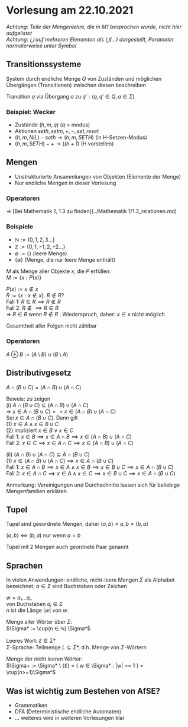 # Vorlesung am 22.10.2021

*Achtung: Teile der Mengenlehre, die in M1 besprochen wurde, nicht hier aufgelistet*  
*Achtung: ⋃ auf mehreren Elementen als ⋃(...) dargestellt, Parameter normalerweise unter Symbol*

## Transitionssysteme
System durch endliche Menge $Q$ von Zuständen und möglichen Übergängen (Transitionen) zwischen diesen beschreiben

Transition $q$ via Übergang $a$ zu $q': (q,q' ∈ Q, a ∈ \Sigma)$

### Beispiel: Wecker
- Zustände $(h,m,q)$ ($q$ = modus)
- Aktionen $seth, setm, +, -, set, reset$
- $(h, m, NIL) -seth\rightarrow (h, m, SETH)$ (in H-Setzen-Modus)
- $(h, m, SETH) -+\rightarrow ((h+1) % 24, m, SETH)$ (H vorstellen)

## Mengen
- Unstrukturierte Ansammlungen von Objekten (Elemente der Menge)
- Nur endliche Mengen in dieser Vorlesung

### Operatoren
=> [Bei Mathematik 1, 1.3 zu finden](../Mathematik 1/1.3_relationen.md)

### Beispiele
- $ℕ := \{0,1,2,3...\}$
- $ℤ := \{0,1,-1,2,-2...\}$
- $\emptyset := \{\}$ (leere Menge)
- $\{\emptyset\}$ (Menge, die nur leere Menge enthält)

$M$ als Menge aller Objekte $x$, die $P$ erfüllen:  
$M := \{ x : P(x) \}$

$P(x) := x ∉ x$  
$R := \{ x: x ∉ x \}$. $R ∉ R$?  
Fall 1: $R ∈ R \implies R ∉ R$  
Fall 2: $R ∉ \implies R ∈ R$  
=> $R ∈ R$ wenn $R ∉ R$ . Wiederspruch, daher: $x ∈ x$ nicht möglich

Gesamtheit aller Folgen nicht zählbar

### Operatoren
$A \oplus B := (A \setminus B) \cup (B \setminus A)$

## Distributivgesetz
$A \cap (B \cup C) = (A \cap B) \cup (A \cap C)$

Beweis: zu zeigen  
(i) $A \cap (B \cup C) ⊆ (A \cap B) \cup (A \cap C)$  
=> $x ∈ A \cap (B \cup C) => x ∈ (A \cap B) \cup (A \cap C)$  
Sei $x ∈ A \cap (B \cup C)$. Dann gilt  
(1) $x ∈ A \land x ∈ B \cup C$  
(2) impliziert $x ∈ B \lor x ∈ C$  
    Fall 1: $x ∈ B \implies x ∈ A \cap B \implies x ∈ (A \cap B) \cup (A \cap C)$  
    Fall 2: $x ∈ C \implies x ∈ A \cap C \implies x ∈ (A \cap B) \cup (A \cap C)$  

(ii) $(A \cap B) \cup (A \cap C) ⊆ A \cap (B \cup C)$  
(1) $x ∈ (A \cap B) \cup (A \cap C) \implies x ∈ A \cap (B \cup C)$  
    Fall 1: $x ∈ A \cap B \implies x ∈ A \land x ∈ B \implies x ∈ B \cup C \implies x ∈ A \cap (B \cup C)$  
    Fall 2: $x ∈ A \cap C \implies x ∈ A \land x ∈ C \implies x ∈ B \cup C \implies x ∈ A \cap (B \cup C)$  


Anmerkung: Vereinigungen und Durchschnitte lassen sich für beliebige Mengenfamilien erklären

## Tupel
Tupel sind geeordnete Mengen, daher $(a, b) \not= {a, b} \not= (b, a)$

$(a, b) \iff (b, a)$ nur wenn $a = b$

Tupel mit 2 Mengen auch geordnete Paar genannt


## Sprachen
In vielen Anwendungen: endliche, nicht-leere Mengen $\Sigma$ als Alphabet bezeichnet; $a ∈ \Sigma$ sind Buchstaben oder Zeichen

$w = a₁...aₙ$  
von Buchstaben $aₗ ∈ \Sigma$  
$n$ ist die Länge $|w|$ von $w$.

Menge aller Wörter über $\Sigma$:  
$\Sigma* := \cup(n ∈ ℕ) \Sigmaⁿ$

Leeres Wort: $ℇ ∈ \Sigma*$  
$\Sigma$-Sprache: Teilmenge $L ⊆ \Sigma*$, d.h. Menge von $\Sigma$-Wörtern

Menge der nicht leeren Wörter:  
$\Sigma+ := \Sigma* \ {ℇ} = { w ∈ \Sigma* : |w| >= 1 } = \cup(n>=1)\Sigmaⁿ$

## Was ist wichtig zum Bestehen von AfSE?
- Grammatiken
- DFA (Deterministische endliche Automaten)
- ... weiteres wird in weiteren Vorlesungen klar